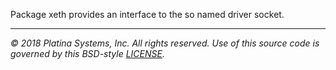 Package xeth provides an interface to the so named driver socket.

---

*&copy; 2018 Platina Systems, Inc. All rights reserved.
Use of this source code is governed by this BSD-style [LICENSE].*

[LICENSE]: LICENSE
